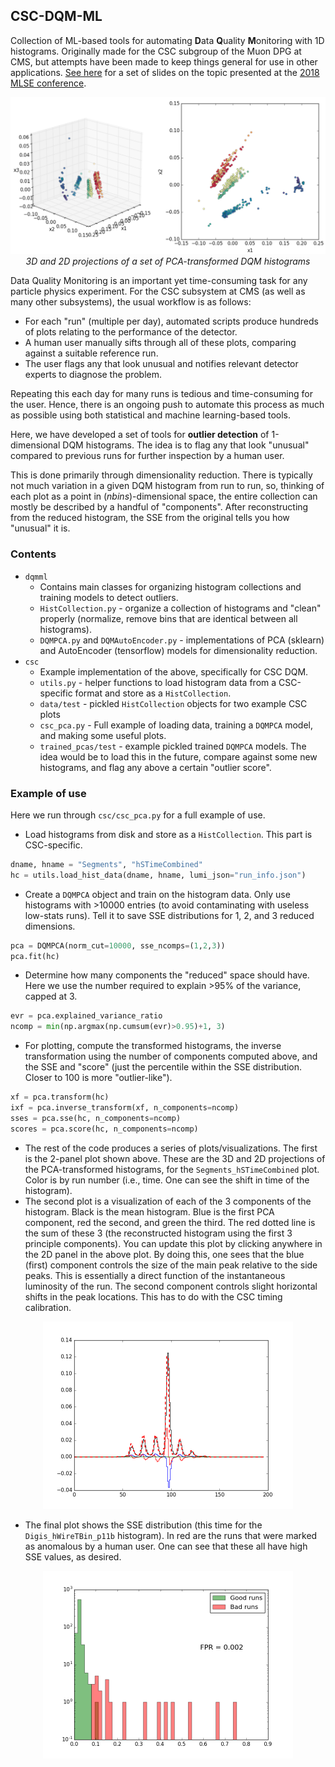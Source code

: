 ## CSC-DQM-ML

Collection of ML-based tools for automating **D**ata **Q**uality **M**onitoring with 1D histograms.
Originally made for the CSC subgroup of the Muon DPG at CMS, but attempts have been made to keep things 
general for use in other applications. 
[See here](https://drive.google.com/open?id=18OZjYioG4-xLIwSYC0Kh9Yz1Qobsn5KJ) 
for a set of slides on the topic presented at the 
[2018 MLSE conference](https://events.mcs.cmu.edu/mlse/).

<p align="center">
<img src="./images/scatter_xf.png" alt="scatter plot of a PCA-transformed set of DQM histograms" width="700"/>
 <br><i>3D and 2D projections of a set of PCA-transformed DQM histograms</i>
</p>

Data Quality Monitoring is an important yet time-consuming task for any particle physics experiment.
For the CSC subsystem at CMS (as well as many other subsystems), the usual workflow is as follows:
* For each "run" (multiple per day), automated scripts produce hundreds of plots relating to the performance of the detector.
* A human user manually sifts through all of these plots, comparing against a suitable reference run.
* The user flags any that look unusual and notifies relevant detector experts to diagnose the problem.

Repeating this each day for many runs is tedious and time-consuming for the user.
Hence, there is an ongoing push to automate this process as much as possible using
both statistical and machine learning-based tools.

Here, we have developed a set of tools for **outlier detection** of 1-dimensional DQM histograms. 
The idea is to flag any that look "unusual" compared to previous runs for further inspection by a human user.

This is done primarily through dimensionality reduction. There is typically not much variation in a
given DQM histogram from run to run, so, thinking of each plot as a point in (*nbins*)-dimensional space,
the entire collection can mostly be described by a handful of "components". After reconstructing
from the reduced histogram, the SSE from the original tells you how "unusual" it is.

### Contents
* `dqmml`
  * Contains main classes for organizing histogram collections and training models to detect outliers.
  * `HistCollection.py` - organize a collection of histograms and "clean" properly (normalize, remove
  bins that are identical between all histograms).
  * `DQMPCA.py` and `DQMAutoEncoder.py` - implementations of PCA (sklearn) and AutoEncoder (tensorflow)
  models for dimensionality reduction.
* `csc`
  * Example implementation of the above, specifically for CSC DQM.
  * `utils.py` - helper functions to load histogram data from a CSC-specific format and store as a `HistCollection`.
  * `data/test` - pickled `HistCollection` objects for two example CSC plots
  * `csc_pca.py` - Full example of loading data, training a `DQMPCA` model, and making some useful plots.
  * `trained_pcas/test` - example pickled trained `DQMPCA` models. The idea would be to load this in the future,
  compare against some new histograms, and flag any above a certain "outlier score".
  
### Example of use
Here we run through `csc/csc_pca.py` for a full example of use.
* Load histograms from disk and store as a `HistCollection`. This part is CSC-specific.
```python
dname, hname = "Segments", "hSTimeCombined"
hc = utils.load_hist_data(dname, hname, lumi_json="run_info.json")
```
* Create a `DQMPCA` object and train on the histogram data. Only use histograms with >10000 entries
(to avoid contaminating with useless low-stats runs). Tell it to save SSE distributions for 1, 2,
and 3 reduced dimensions.
```python
pca = DQMPCA(norm_cut=10000, sse_ncomps=(1,2,3))
pca.fit(hc)
```
* Determine how many components the "reduced" space should have. Here we use the number
required to explain >95% of the variance, capped at 3.
```python
evr = pca.explained_variance_ratio
ncomp = min(np.argmax(np.cumsum(evr)>0.95)+1, 3)
```
* For plotting, compute the transformed histograms, the inverse transformation using 
the number of components computed above, and the SSE and "score" 
(just the percentile within the SSE distribution. Closer to 100 is more "outlier-like").
```python
xf = pca.transform(hc)
ixf = pca.inverse_transform(xf, n_components=ncomp)
sses = pca.sse(hc, n_components=ncomp)
scores = pca.score(hc, n_components=ncomp)
```
* The rest of the code produces a series of plots/visualizations.
The first is the 2-panel plot shown above. These are the 3D and 2D projections of the PCA-transformed histograms,
for the `Segments_hSTimeCombined` plot. Color is by run number (i.e., time. One can see the shift in time of the
histogram).
* The second plot is a visualization of each of the 3 components of the histogram. 
Black is the mean histogram. Blue is the first PCA component, red the second, and green the third.
The red dotted line is the sum of these 3 (the reconstructed histogram using the first 3 principle components).
You can update this plot by clicking anywhere in the 2D panel in the above plot. By doing this, one sees that
the blue (first) component controls the size of the main peak relative to the side peaks. This is essentially
a direct function of the instantaneous luminosity of the run. The second component controls slight horizontal
shifts in the peak locations. This has to do with the CSC timing calibration.
<p align="center">
<img src="./images/comp_breakdown.png" alt="scatter plot of a PCA-transformed set of DQM histograms" width="400"/>
</p>

* The final plot shows the SSE distribution (this time for the `Digis_hWireTBin_p11b` histogram). In red are
the runs that were marked as anomalous by a human user. One can see that these all have high SSE values, as
desired.
<p align="center">
<img src="./images/hist_sses.png" alt="scatter plot of a PCA-transformed set of DQM histograms" width="400"/>
</p>
